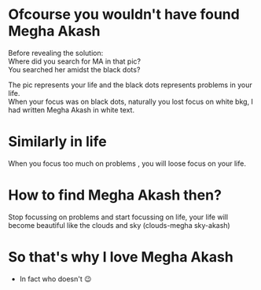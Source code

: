 # Ofcourse you wouldn't have found Megha Akash

Before revealing the solution:  
Where did you search for MA in that pic?  
You searched her amidst the black dots?

The pic represents your life and the black dots represents problems in your life.  
When your focus was on black dots, naturally you lost focus on white bkg, I had written Megha Akash in white text.  

# Similarly in life
When you focus too much on problems , you will loose focus on your life.

# How to find Megha Akash then?
Stop focussing on problems and start focussing on life, your life will become beautiful like the clouds and sky (clouds-megha sky-akash)

# So that's why I love Megha Akash
* In fact who doesn't 😉
